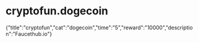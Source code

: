 # cryptofun.dogecoin
{"title":"cryptofun","cat":"dogecoin","time":"5","reward":"10000","description":"Faucethub.io"}
